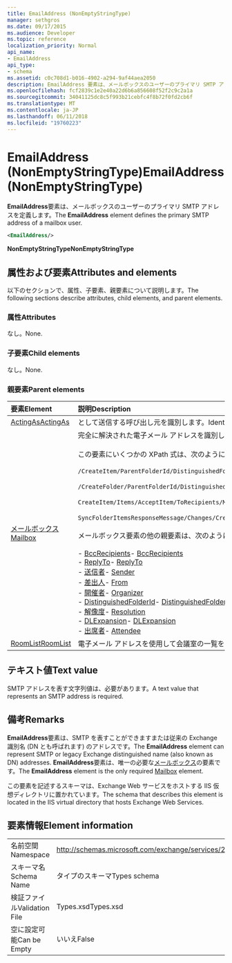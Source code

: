 ```yaml
---
title: EmailAddress (NonEmptyStringType)
manager: sethgros
ms.date: 09/17/2015
ms.audience: Developer
ms.topic: reference
localization_priority: Normal
api_name:
- EmailAddress
api_type:
- schema
ms.assetid: c0c708d1-b016-4902-a294-9af44aea2050
description: EmailAddress 要素は、メールボックスのユーザーのプライマリ SMTP アドレスを定義します。
ms.openlocfilehash: fcf2839c1e2e40a22d6b6a856608f52f2c9c2a1a
ms.sourcegitcommit: 34041125dc8c5f993b21cebfc4f8b72f0fd2cb6f
ms.translationtype: MT
ms.contentlocale: ja-JP
ms.lasthandoff: 06/11/2018
ms.locfileid: "19760223"
---
```

# <a name="emailaddress-nonemptystringtype"></a><span data-ttu-id="058f3-103">EmailAddress (NonEmptyStringType)</span><span class="sxs-lookup"><span data-stu-id="058f3-103">EmailAddress (NonEmptyStringType)</span></span>

<span data-ttu-id="058f3-104">**EmailAddress**要素は、メールボックスのユーザーのプライマリ SMTP アドレスを定義します。</span><span class="sxs-lookup"><span data-stu-id="058f3-104">The **EmailAddress** element defines the primary SMTP address of a mailbox user.</span></span> 
  
```XML
<EmailAddress/>
```

 <span data-ttu-id="058f3-105">**NonEmptyStringType**</span><span class="sxs-lookup"><span data-stu-id="058f3-105">**NonEmptyStringType**</span></span>
## <a name="attributes-and-elements"></a><span data-ttu-id="058f3-106">属性および要素</span><span class="sxs-lookup"><span data-stu-id="058f3-106">Attributes and elements</span></span>

<span data-ttu-id="058f3-107">以下のセクションで、属性、子要素、親要素について説明します。</span><span class="sxs-lookup"><span data-stu-id="058f3-107">The following sections describe attributes, child elements, and parent elements.</span></span>
  
### <a name="attributes"></a><span data-ttu-id="058f3-108">属性</span><span class="sxs-lookup"><span data-stu-id="058f3-108">Attributes</span></span>

<span data-ttu-id="058f3-109">なし。</span><span class="sxs-lookup"><span data-stu-id="058f3-109">None.</span></span>
  
### <a name="child-elements"></a><span data-ttu-id="058f3-110">子要素</span><span class="sxs-lookup"><span data-stu-id="058f3-110">Child elements</span></span>

<span data-ttu-id="058f3-111">なし。</span><span class="sxs-lookup"><span data-stu-id="058f3-111">None.</span></span>
  
### <a name="parent-elements"></a><span data-ttu-id="058f3-112">親要素</span><span class="sxs-lookup"><span data-stu-id="058f3-112">Parent elements</span></span>

|<span data-ttu-id="058f3-113">**要素**</span><span class="sxs-lookup"><span data-stu-id="058f3-113">**Element**</span></span>|<span data-ttu-id="058f3-114">**説明**</span><span class="sxs-lookup"><span data-stu-id="058f3-114">**Description**</span></span>|
|:-----|:-----|
|[<span data-ttu-id="058f3-115">ActingAs</span><span class="sxs-lookup"><span data-stu-id="058f3-115">ActingAs</span></span>](actingas.md) <br/> |<span data-ttu-id="058f3-116">として送信する呼び出し元を識別します。</span><span class="sxs-lookup"><span data-stu-id="058f3-116">Identifies who the caller is sending as.</span></span>  <br/> |
|[<span data-ttu-id="058f3-117">メールボックス</span><span class="sxs-lookup"><span data-stu-id="058f3-117">Mailbox</span></span>](mailbox.md) <br/> | <span data-ttu-id="058f3-118">完全に解決された電子メール アドレスを識別します。</span><span class="sxs-lookup"><span data-stu-id="058f3-118">Identifies a fully resolved e-mail address.</span></span>  <br/><br/><span data-ttu-id="058f3-119">この要素にいくつかの XPath 式は、次のように。</span><span class="sxs-lookup"><span data-stu-id="058f3-119">The following are some XPath expressions to this element:</span></span><br/><br/>`/CreateItem/ParentFolderId/DistinguishedFolderId/Mailbox`<br/><br/>`/CreateFolder/ParentFolderId/DistinguishedFolderId/Mailbox`<br/><br/>`CreateItem/Items/AcceptItem/ToRecipients/Mailbox`<br/><br/>`SyncFolderItemsResponseMessage/Changes/Create/CalendarItem/ConflictingMeetings/AcceptItem/CcRecipients/Mailbox`<br/><br/><span data-ttu-id="058f3-120">メールボックス要素の他の親要素は、次のように。</span><span class="sxs-lookup"><span data-stu-id="058f3-120">The following are additional parent elements of the Mailbox element:</span></span><br/><br/><span data-ttu-id="058f3-121">- [BccRecipients](bccrecipients.md)</span><span class="sxs-lookup"><span data-stu-id="058f3-121">- [BccRecipients](bccrecipients.md)</span></span> <br/><span data-ttu-id="058f3-122">- [ReplyTo](replyto.md)</span><span class="sxs-lookup"><span data-stu-id="058f3-122">- [ReplyTo](replyto.md)</span></span> <br/><span data-ttu-id="058f3-123">- [送信者](sender.md)</span><span class="sxs-lookup"><span data-stu-id="058f3-123">- [Sender](sender.md)</span></span> <br/><span data-ttu-id="058f3-124">- [差出人](from.md)</span><span class="sxs-lookup"><span data-stu-id="058f3-124">- [From](from.md)</span></span> <br/><span data-ttu-id="058f3-125">- [開催者](organizer.md)</span><span class="sxs-lookup"><span data-stu-id="058f3-125">- [Organizer](organizer.md)</span></span> <br/><span data-ttu-id="058f3-126">- [DistinguishedFolderId](distinguishedfolderid.md)</span><span class="sxs-lookup"><span data-stu-id="058f3-126">- [DistinguishedFolderId](distinguishedfolderid.md)</span></span> <br/><span data-ttu-id="058f3-127">- [解像度](resolution.md)</span><span class="sxs-lookup"><span data-stu-id="058f3-127">- [Resolution](resolution.md)</span></span> <br/><span data-ttu-id="058f3-128">- [DLExpansion](dlexpansion.md)</span><span class="sxs-lookup"><span data-stu-id="058f3-128">- [DLExpansion](dlexpansion.md)</span></span> <br/><span data-ttu-id="058f3-129">- [出席者](attendee.md)</span><span class="sxs-lookup"><span data-stu-id="058f3-129">- [Attendee](attendee.md)</span></span> <br/> |
|[<span data-ttu-id="058f3-130">RoomList</span><span class="sxs-lookup"><span data-stu-id="058f3-130">RoomList</span></span>](roomlist.md) <br/> |<span data-ttu-id="058f3-131">電子メール アドレスを使用して会議室の一覧を識別します。</span><span class="sxs-lookup"><span data-stu-id="058f3-131">Identifies a list of meeting rooms by email address.</span></span>  <br/> |
   
## <a name="text-value"></a><span data-ttu-id="058f3-132">テキスト値</span><span class="sxs-lookup"><span data-stu-id="058f3-132">Text value</span></span>

<span data-ttu-id="058f3-133">SMTP アドレスを表す文字列値は、必要があります。</span><span class="sxs-lookup"><span data-stu-id="058f3-133">A text value that represents an SMTP address is required.</span></span>
  
## <a name="remarks"></a><span data-ttu-id="058f3-134">備考</span><span class="sxs-lookup"><span data-stu-id="058f3-134">Remarks</span></span>

<span data-ttu-id="058f3-135">**EmailAddress**要素は、SMTP を表すことができますまたは従来の Exchange 識別名 (DN とも呼ばれます) のアドレスです。</span><span class="sxs-lookup"><span data-stu-id="058f3-135">The **EmailAddress** element can represent SMTP or legacy Exchange distinguished name (also known as DN) addresses.</span></span> <span data-ttu-id="058f3-136">**EmailAddress**要素は、唯一の必要な[メールボックス](mailbox.md)の要素です。</span><span class="sxs-lookup"><span data-stu-id="058f3-136">The **EmailAddress** element is the only required [Mailbox](mailbox.md) element.</span></span> 
  
<span data-ttu-id="058f3-137">この要素を記述するスキーマは、Exchange Web サービスをホストする IIS 仮想ディレクトリに置かれています。</span><span class="sxs-lookup"><span data-stu-id="058f3-137">The schema that describes this element is located in the IIS virtual directory that hosts Exchange Web Services.</span></span>
  
## <a name="element-information"></a><span data-ttu-id="058f3-138">要素情報</span><span class="sxs-lookup"><span data-stu-id="058f3-138">Element information</span></span>

|||
|:-----|:-----|
|<span data-ttu-id="058f3-139">名前空間</span><span class="sxs-lookup"><span data-stu-id="058f3-139">Namespace</span></span>  <br/> |http://schemas.microsoft.com/exchange/services/2006/types  <br/> |
|<span data-ttu-id="058f3-140">スキーマ名</span><span class="sxs-lookup"><span data-stu-id="058f3-140">Schema Name</span></span>  <br/> |<span data-ttu-id="058f3-141">タイプのスキーマ</span><span class="sxs-lookup"><span data-stu-id="058f3-141">Types schema</span></span>  <br/> |
|<span data-ttu-id="058f3-142">検証ファイル</span><span class="sxs-lookup"><span data-stu-id="058f3-142">Validation File</span></span>  <br/> |<span data-ttu-id="058f3-143">Types.xsd</span><span class="sxs-lookup"><span data-stu-id="058f3-143">Types.xsd</span></span>  <br/> |
|<span data-ttu-id="058f3-144">空に設定可能</span><span class="sxs-lookup"><span data-stu-id="058f3-144">Can be Empty</span></span>  <br/> |<span data-ttu-id="058f3-145">いいえ</span><span class="sxs-lookup"><span data-stu-id="058f3-145">False</span></span>  <br/> |
   

